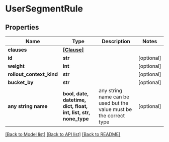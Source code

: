 # UserSegmentRule


## Properties
Name | Type | Description | Notes
------------ | ------------- | ------------- | -------------
**clauses** | [**[Clause]**](Clause.md) |  | 
**id** | **str** |  | [optional] 
**weight** | **int** |  | [optional] 
**rollout_context_kind** | **str** |  | [optional] 
**bucket_by** | **str** |  | [optional] 
**any string name** | **bool, date, datetime, dict, float, int, list, str, none_type** | any string name can be used but the value must be the correct type | [optional]

[[Back to Model list]](../README.md#documentation-for-models) [[Back to API list]](../README.md#documentation-for-api-endpoints) [[Back to README]](../README.md)



